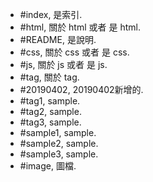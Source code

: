 * \#index, 是索引.
* \#html, 關於 html 或者 是 html.
* \#README, 是說明.
* \#css, 關於 css 或者 是 css.
* \#js, 關於 js 或者 是 js.
* \#tag, 關於 tag.
* \#20190402, 20190402新增的.
* \#tag1, sample.
* \#tag2, sample.
* \#tag3, sample.
* \#sample1, sample.
* \#sample2, sample.
* \#sample3, sample.
* \#image, 圖檔.